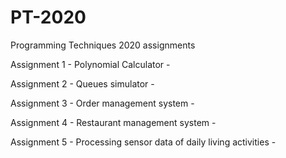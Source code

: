 # PT-2020
Programming Techniques 2020 assignments

Assignment 1 - Polynomial Calculator - 

Assignment 2 - Queues simulator - 

Assignment 3 - Order management system -

Assignment 4 - Restaurant management system - 

Assignment 5 - Processing sensor data of daily living activities - 
